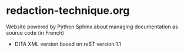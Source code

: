 redaction-technique.org
=======================

Website powered by Python Sphinx about managing documentation as source code (in French)
- DITA XML version based on reST version 1.1
